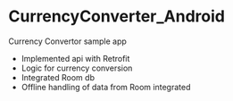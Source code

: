 # CurrencyConverter_Android

Currency Convertor sample app
* Implemented api with Retrofit
* Logic for currency conversion
* Integrated Room db
* Offline handling of data from Room integrated
